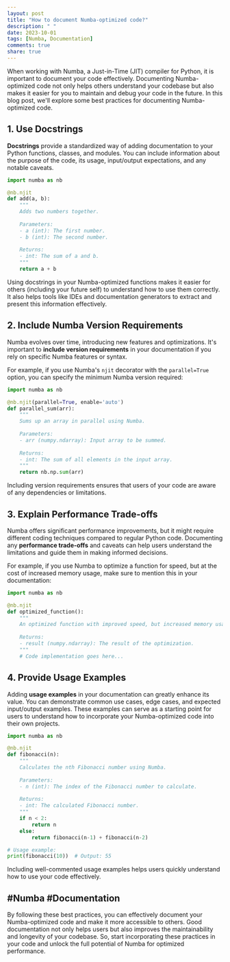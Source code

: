 ```yaml
---
layout: post
title: "How to document Numba-optimized code?"
description: " "
date: 2023-10-01
tags: [Numba, Documentation]
comments: true
share: true
---
```


When working with Numba, a Just-in-Time (JIT) compiler for Python, it is important to document your code effectively. Documenting Numba-optimized code not only helps others understand your codebase but also makes it easier for you to maintain and debug your code in the future. In this blog post, we'll explore some best practices for documenting Numba-optimized code.

## 1. Use Docstrings

**Docstrings** provide a standardized way of adding documentation to your Python functions, classes, and modules. You can include information about the purpose of the code, its usage, input/output expectations, and any notable caveats.

```python
import numba as nb

@nb.njit
def add(a, b):
    """
    Adds two numbers together.
    
    Parameters:
    - a (int): The first number.
    - b (int): The second number.
    
    Returns:
    - int: The sum of a and b.
    """
    return a + b
```

Using docstrings in your Numba-optimized functions makes it easier for others (including your future self) to understand how to use them correctly. It also helps tools like IDEs and documentation generators to extract and present this information effectively.

## 2. Include Numba Version Requirements

Numba evolves over time, introducing new features and optimizations. It's important to **include version requirements** in your documentation if you rely on specific Numba features or syntax.

For example, if you use Numba's `njit` decorator with the `parallel=True` option, you can specify the minimum Numba version required:

```python
import numba as nb

@nb.njit(parallel=True, enable='auto')
def parallel_sum(arr):
    """
    Sums up an array in parallel using Numba.
    
    Parameters:
    - arr (numpy.ndarray): Input array to be summed.
    
    Returns:
    - int: The sum of all elements in the input array.
    """
    return nb.np.sum(arr)
```

Including version requirements ensures that users of your code are aware of any dependencies or limitations.

## 3. Explain Performance Trade-offs

Numba offers significant performance improvements, but it might require different coding techniques compared to regular Python code. Documenting any **performance trade-offs** and caveats can help users understand the limitations and guide them in making informed decisions.

For example, if you use Numba to optimize a function for speed, but at the cost of increased memory usage, make sure to mention this in your documentation:

```python
import numba as nb

@nb.njit
def optimized_function():
    """
    An optimized function with improved speed, but increased memory usage.
    
    Returns:
    - result (numpy.ndarray): The result of the optimization.
    """
    # Code implementation goes here...
```

## 4. Provide Usage Examples

Adding **usage examples** in your documentation can greatly enhance its value. You can demonstrate common use cases, edge cases, and expected input/output examples. These examples can serve as a starting point for users to understand how to incorporate your Numba-optimized code into their own projects.

```python
import numba as nb

@nb.njit
def fibonacci(n):
    """
    Calculates the nth Fibonacci number using Numba.
    
    Parameters:
    - n (int): The index of the Fibonacci number to calculate.
    
    Returns:
    - int: The calculated Fibonacci number.
    """
    if n < 2:
        return n
    else:
        return fibonacci(n-1) + fibonacci(n-2)

# Usage example:
print(fibonacci(10))  # Output: 55
```

Including well-commented usage examples helps users quickly understand how to use your code effectively.

## #Numba #Documentation

By following these best practices, you can effectively document your Numba-optimized code and make it more accessible to others. Good documentation not only helps users but also improves the maintainability and longevity of your codebase. So, start incorporating these practices in your code and unlock the full potential of Numba for optimized performance.